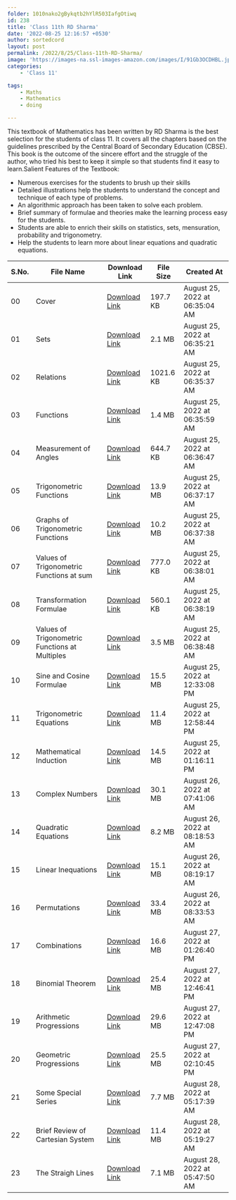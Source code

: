 ```yaml
---
folder: 1010nako2gBykqtb2hYlR503IafgOtiwq
id: 238
title: 'Class 11th RD Sharma'
date: '2022-08-25 12:16:57 +0530'
author: sortedcord
layout: post
permalink: /2022/8/25/Class-11th-RD-Sharma/
image: 'https://images-na.ssl-images-amazon.com/images/I/91Gb3OCDHBL.jpg'
categories:
    - 'Class 11'

tags:
    - Maths
    - Mathematics
    - doing

---
```


This textbook of Mathematics has been written by RD Sharma is the best selection for the students of class 11. It covers all the chapters based on the guidelines prescribed by the Central Board of Secondary Education (CBSE). This book is the outcome of the sincere effort and the struggle of the author, who tried his best to keep it simple so that students find it easy to learn.Salient Features of the Textbook:

- Numerous exercises for the students to brush up their skills
- Detailed illustrations help the students to understand the concept and technique of each type of problems.
- An algorithmic approach has been taken to solve each problem.
- Brief summary of formulae and theories make the learning process easy for the students.
- Students are able to enrich their skills on statistics, sets, mensuration, probability and trigonometry.
- Help the students to learn more about linear equations and quadratic equations.

<!-- TABLE START -->
| S.No. | File Name                                      | Download Link                              | File Size | Created At                     |
|-------|------------------------------------------------|--------------------------------------------|-----------|--------------------------------|
| 00    | Cover                                          | [Download Link](https://shorturl.at/eiXZ0) | 197.7 KB  | August 25, 2022 at 06:35:04 AM |
| 01    | Sets                                           | [Download Link](https://shorturl.at/fJSZ4) | 2.1 MB    | August 25, 2022 at 06:35:21 AM |
| 02    | Relations                                      | [Download Link](https://shorturl.at/cdNO0) | 1021.6 KB | August 25, 2022 at 06:35:37 AM |
| 03    | Functions                                      | [Download Link](https://shorturl.at/deFQS) | 1.4 MB    | August 25, 2022 at 06:35:59 AM |
| 04    | Measurement of Angles                          | [Download Link](https://shorturl.at/ABIZ5) | 644.7 KB  | August 25, 2022 at 06:36:47 AM |
| 05    | Trigonometric Functions                        | [Download Link](https://shorturl.at/ehpwZ) | 13.9 MB   | August 25, 2022 at 06:37:17 AM |
| 06    | Graphs of Trigonometric Functions              | [Download Link](https://shorturl.at/bfVY2) | 10.2 MB   | August 25, 2022 at 06:37:38 AM |
| 07    | Values of Trigonometric Functions at sum       | [Download Link](https://shorturl.at/CPQ04) | 777.0 KB  | August 25, 2022 at 06:38:01 AM |
| 08    | Transformation Formulae                        | [Download Link](https://shorturl.at/ruY26) | 560.1 KB  | August 25, 2022 at 06:38:19 AM |
| 09    | Values of Trigonometric Functions at Multiples | [Download Link](https://shorturl.at/GHSTV) | 3.5 MB    | August 25, 2022 at 06:38:48 AM |
| 10    | Sine and Cosine Formulae                       | [Download Link](https://shorturl.at/hqyKS) | 15.5 MB   | August 25, 2022 at 12:33:08 PM |
| 11    | Trigonometric Equations                        | [Download Link](https://shorturl.at/FSWX1) | 11.4 MB   | August 25, 2022 at 12:58:44 PM |
| 12    | Mathematical Induction                         | [Download Link](https://shorturl.at/suvY0) | 14.5 MB   | August 25, 2022 at 01:16:11 PM |
| 13    | Complex Numbers                                | [Download Link](https://shorturl.at/cfjS6) | 30.1 MB   | August 26, 2022 at 07:41:06 AM |
| 14    | Quadratic Equations                            | [Download Link](https://shorturl.at/puDGN) | 8.2 MB    | August 26, 2022 at 08:18:53 AM |
| 15    | Linear Inequations                             | [Download Link](https://shorturl.at/ciZ79) | 15.1 MB   | August 26, 2022 at 08:19:17 AM |
| 16    | Permutations                                   | [Download Link](https://shorturl.at/eopsU) | 33.4 MB   | August 26, 2022 at 08:33:53 AM |
| 17    | Combinations                                   | [Download Link](https://shorturl.at/prSV9) | 16.6 MB   | August 27, 2022 at 01:26:40 PM |
| 18    | Binomial Theorem                               | [Download Link](https://shorturl.at/kSUW7) | 25.4 MB   | August 27, 2022 at 12:46:41 PM |
| 19    | Arithmetic Progressions                        | [Download Link](https://shorturl.at/jNT47) | 29.6 MB   | August 27, 2022 at 12:47:08 PM |
| 20    | Geometric Progressions                         | [Download Link](https://shorturl.at/jmv68) | 25.5 MB   | August 27, 2022 at 02:10:45 PM |
| 21    | Some Special Series                            | [Download Link](https://shorturl.at/bEFU4) | 7.7 MB    | August 28, 2022 at 05:17:39 AM |
| 22    | Brief Review of Cartesian System               | [Download Link](https://shorturl.at/LMZ49) | 11.4 MB   | August 28, 2022 at 05:19:27 AM |
| 23    | The Straigh Lines                              | [Download Link](https://shorturl.at/hwCDM) | 7.1 MB    | August 28, 2022 at 05:47:50 AM |
<!-- TABLE END -->